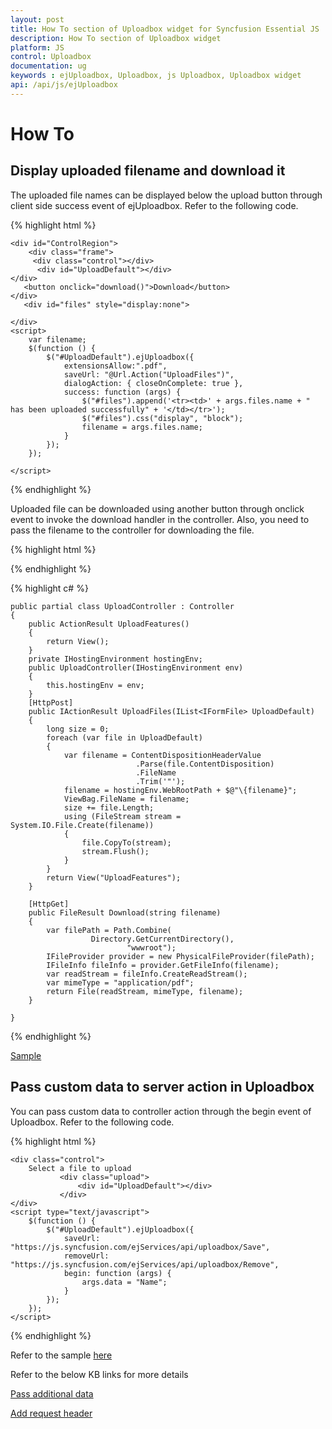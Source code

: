 ```yaml
---
layout: post
title: How To section of Uploadbox widget for Syncfusion Essential JS
description: How To section of Uploadbox widget
platform: JS
control: Uploadbox
documentation: ug
keywords : ejUploadbox, Uploadbox, js Uploadbox, Uploadbox widget
api: /api/js/ejUploadbox
---
```


# How To

## Display uploaded filename and download it

The uploaded file names can be displayed below the upload button through client side success event of ejUploadbox. Refer to the following code.

{% highlight html %}

    <div id="ControlRegion">
        <div class="frame">
         <div class="control"></div>
          <div id="UploadDefault"></div>
    </div>
       <button onclick="download()">Download</button>
    </div>
       <div id="files" style="display:none">

    </div>
    <script>
        var filename;
        $(function () {
            $("#UploadDefault").ejUploadbox({
                extensionsAllow:".pdf",
                saveUrl: "@Url.Action("UploadFiles")",
                dialogAction: { closeOnComplete: true },
                success: function (args) {
                    $("#files").append('<tr><td>' + args.files.name + " has been uploaded successfully" + '</td></tr>');
                    $("#files").css("display", "block");
                    filename = args.files.name;
                }
            });
        });

    </script>
        
{% endhighlight %}

Uploaded file can be downloaded using another button through onclick event to invoke the download handler in the controller.  Also, you need to pass the filename to the controller for downloading the file. 

{% highlight html %}
  <script>
        var filename;
        $(function () {
            $("#UploadDefault").ejUploadbox({
                extensionsAllow:".pdf",
                saveUrl: "@Url.Action("UploadFiles")",
                dialogAction: { closeOnComplete: true },
                success: function (args) {
                    $("#files").append('<tr><td>' + args.files.name + " has been uploaded successfully" + '</td></tr>');
                    $("#files").css("display", "block");
                    filename = args.files.name;
                }
            });
        });

        function download() {
            var url = "/Upload/Download?filename=" + filename;
            window.location.href = url;
        }
    </script>
    
{% endhighlight %}

{% highlight c# %}

    public partial class UploadController : Controller
    {
        public ActionResult UploadFeatures()
        {
            return View();
        }
        private IHostingEnvironment hostingEnv;
        public UploadController(IHostingEnvironment env)
        {
            this.hostingEnv = env;
        }
        [HttpPost]
        public IActionResult UploadFiles(IList<IFormFile> UploadDefault)
        {
            long size = 0;
            foreach (var file in UploadDefault)
            {
                var filename = ContentDispositionHeaderValue
                                .Parse(file.ContentDisposition)
                                .FileName
                                .Trim('"');
                filename = hostingEnv.WebRootPath + $@"\{filename}";
                ViewBag.FileName = filename;
                size += file.Length;
                using (FileStream stream = System.IO.File.Create(filename))
                {
                    file.CopyTo(stream);
                    stream.Flush();
                }
            }
            return View("UploadFeatures");
        }

        [HttpGet]
        public FileResult Download(string filename)
        {
            var filePath = Path.Combine(
                      Directory.GetCurrentDirectory(),
                              "wwwroot");
            IFileProvider provider = new PhysicalFileProvider(filePath);
            IFileInfo fileInfo = provider.GetFileInfo(filename);
            var readStream = fileInfo.CreateReadStream();
            var mimeType = "application/pdf";
            return File(readStream, mimeType, filename);
        }     
       
    }
{% endhighlight %}

 [Sample](http://www.syncfusion.com/downloads/support/directtrac/215167/ze/Upload145137776)         

 ## Pass custom data to server action in Uploadbox

 You can pass custom data to controller action through the begin event of Uploadbox. Refer to the following code.

 {% highlight html %}
          
    <div class="control">
        Select a file to upload
               <div class="upload">
                   <div id="UploadDefault"></div>
               </div>
    </div>
    <script type="text/javascript">
        $(function () {
            $("#UploadDefault").ejUploadbox({
                saveUrl: "https://js.syncfusion.com/ejServices/api/uploadbox/Save",
                removeUrl: "https://js.syncfusion.com/ejServices/api/uploadbox/Remove",
                begin: function (args) {
                    args.data = "Name";
                }
            });
        });
    </script>

 {% endhighlight %}

Refer to the sample [here](https://jsplayground.syncfusion.com/vbew2qvj)

Refer to the below KB links for more details 

[Pass additional data](https://www.syncfusion.com/kb/5150/how-to-pass-additional-data-to-save-handler-in-uploadbox)

[Add request header](https://www.syncfusion.com/kb/10137/add-request-header-for-upload-action)